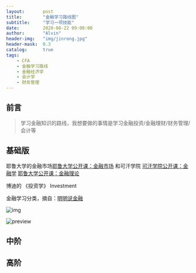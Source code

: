 ```yaml
---
layout:       post
title:        "金融学习路线图"
subtitle:     "学习一项技能"
date:         2020-08-22 09:00:00
author:       "Alvin"
header-img:   "img/jinrong.jpg"
header-mask:  0.3
catalog:      true
tags:
    - CFA
    - 金融学习路线
    - 金融经济学
    - 会计学
    - 财务管理
---
```


## 前言

> 学习金融知识的路线，我想要做的事情是学习金融投资/金融理财/财务管理/会计等

## 基础版

耶鲁大学的金融市场[耶鲁大学公开课：金融市场](https://link.zhihu.com/?target=http%3A//open.163.com/special/financialmarkets/)
和可汗学院 [可汗学院公开课：金融学](https://link.zhihu.com/?target=http%3A//open.163.com/special/Khan/finance.html)
[耶鲁大学公开课：金融理论](https://link.zhihu.com/?target=http%3A//open.163.com/special/opencourse/financialtheory.html)

博迪的 《投资学》 Investment



金融学习分类，摘自：[明明说金融](https://www.zhihu.com/people/mingming-9)

![img](https://pic2.zhimg.com/80/v2-544b47f259a55a1a586ed10bc7935f1a_1440w.jpg?source=1940ef5c)

![preview](https://pic2.zhimg.com/v2-e8a7abb638d22bfb5f984be0f52e0794_r.jpg?source=1940ef5c)

## 中阶

## 高阶



